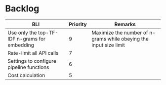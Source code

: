 # Backlog

| BLI                                           | Priority | Remarks                                                           |
|-----------------------------------------------|----------|-------------------------------------------------------------------|
| Use only the top-TF-IDF n-grams for embedding | 9        | Maximize the number of n-grams while obeying the input size limit |
| Rate-limit all API calls                      | 7        |                                                                   |
| Settings to configure pipeline functions      | 6        |                                                                   |
| Cost calculation                              | 5        |                                                                   |
